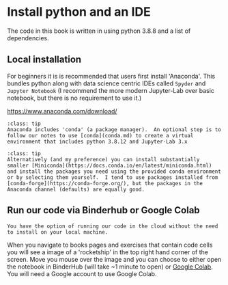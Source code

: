 # Install python and an IDE

The code in this book is written in using python 3.8.8 and a list of dependencies.

## Local installation

For beginners it is is recommended that users first install 'Anaconda'. This bundles python along with data science centric IDEs called `Spyder` and `Jupyter Notebook` (I recommend the more modern Jupyter-Lab over basic notebook, but there is no requirement to use it.)

https://www.anaconda.com/download/

```{admonition} See also
:class: tip
Anaconda includes 'conda' (a package manager).  An optional step is to follow our notes to use [conda](conda.md) to create a virtual environment that includes python 3.8.12 and Jupyter-Lab 3.x
```

```{admonition} My personal preferences
:class: tip
Alternatively (and my preference) you can install substantially smaller [Miniconda](https://docs.conda.io/en/latest/miniconda.html) and install the packages you need using the provided conda environment or by selecting them yourself.  I tend to use packages installed from [conda-forge](https://conda-forge.org/), but the packages in the Anaconda channel (defaults) are equally good.
```


## Run our code via Binderhub or Google Colab

```{note}
You have the option of running our code in the cloud without the need to install on your local machine.
```

When you navigate to books pages and exercises that contain code cells you will see a image of a 'rocketship' in the top right hand corner of the screen.  Move you mouse over the image and you can choose to either open the notebook in BinderHub (will take ~1 minute to open) or [Google Colab](https://colab.research.google.com). You will need a Google account to use Google Colab.